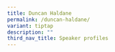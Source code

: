 ```yaml
---
title: Duncan Haldane
permalink: /duncan-haldane/
variant: tiptap
description: ""
third_nav_title: Speaker profiles
---
```

